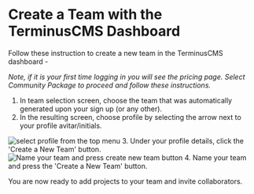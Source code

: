 # Create a Team with the TerminusCMS Dashboard

Follow these instruction to create a new team in the TerminusCMS dashboard -

*Note, if it is your first time logging in you will see the pricing page. Select Community Package to proceed and follow these instructions.*

1. In team selection screen, choose the team that was automatically generated upon your sign up (or any other).
2. In the resulting screen, choose profile by selecting the arrow next to your profile avitar/initials.
<img src="https://assets.terminusdb.com/docs/manage-your-projects-create-a-new-team.png" alt="select profile from the top menu">
3. Under your profile details, click the 'Create a New Team' button.
<img src="https://assets.terminusdb.com/docs/manage-your-projects-create-a-new-team-2.png" alt="Name your team and press create new team button">
4. Name your team and press the 'Create a New Team' button.


You are now ready to add projects to your team and invite collaborators.


